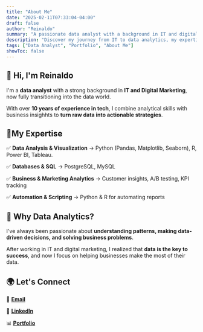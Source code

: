 ```yaml
---
title: "About Me"
date: "2025-02-11T07:33:04-04:00"
draft: false
author: "Reinaldo"
summary: "A passionate data analyst with a background in IT and digital marketing."
description: "Discover my journey from IT to data analytics, my expertise, and how I help businesses make data-driven decisions."
tags: ["Data Analyst", "Portfolio", "About Me"]
showToc: false
---
```


## 👋 Hi, I'm Reinaldo

I'm a **data analyst** with a strong background in **IT and Digital Marketing**, now fully transitioning into the data world.

With over **10 years of experience in tech**, I combine analytical skills with business insighhts to **turn raw data into actionable strategies**.

## 🔹My Expertise

✅ **Data Analysis & Visualization** → Python (Pandas, Matplotlib, Seaborn), R, Power BI, Tableau.

✅ **Databases & SQL** → PostgreSQL, MySQL

✅ **Business & Marketing Analytics** → Customer insights, A/B testing, KPI tracking

✅ **Automation & Scripting** → Python & R for automating reports

## 🚀 Why Data Analytics?

I've always been passionate about **understanding patterns, making data-driven decisions, and solving business problems**.

After working in IT and digital marketing, I realized that **data is the key to success**, and now I focus on helping businesses make the most of their data.

## 🌍 Let's Connect

📧 [**Email**](reinaldopsuazo@proton.me)

🔗 [**LinkedIn**](https://www.linkedin.com/in/reinaldo-pared/)

📊 [**Portfolio**](https://reipared.github.io/Portfolio/)
